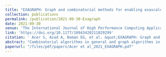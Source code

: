 ```yaml
---
title: "EXAGRAPH: Graph and combinatorial methods for enabling exascale applications"
collection: publications
permalink: /publication/2021-09-30-Exagraph
date: 2021-09-30
venue: 'The International Journal of High Performance Computing Applications'
link: 'https://doi.org/10.1177/10943420211029299'
citation: ' Acer S, Azad A, Boman EG, et al. &quot;EXAGRAPH: Graph and combinatorial methods for enabling exascale applications.&quot; The International Journal of High Performance Computing Applications. October 2021.'
abstract: "Combinatorial algorithms in general and graph algorithms in particular play a critical enabling role in numerous scientific applications. However, the irregular memory access nature of these algorithms makes them one of the hardest algorithmic kernels to implement on parallel systems. With tens of billions of hardware threads and deep memory hierarchies, the exascale computing systems in particular pose extreme challenges in scaling graph algorithms. The codesign center on combinatorial algorithms, ExaGraph, was established to design and develop methods and techniques for efficient implementation of key combinatorial (graph) algorithms chosen from a diverse set of exascale applications. Algebraic and combinatorial methods have a complementary role in the advancement of computational science and engineering, including playing an enabling role on each other. In this paper, we survey the algorithmic and software development activities performed under the auspices of ExaGraph from both a combinatorial and an algebraic perspective. In particular, we detail our recent efforts in porting the algorithms to manycore accelerator (GPU) architectures. We also provide a brief survey of the applications that have benefited from the scalable implementations of different combinatorial algorithms to enable scientific discovery at scale. We believe that several applications will benefit from the algorithmic and software tools developed by the ExaGraph team."
paperurl: "/files/pdf/papers/Acer et al_2021_EXAGRAPH.pdf"
---
```

